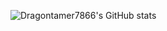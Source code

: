 ![Dragontamer7866's GitHub stats](https://github-readme-stats.vercel.app/api?username=dragontamer7866&show=reviews,discussions_started,discussions_answered,prs_merged,prs_merged_percentage)
